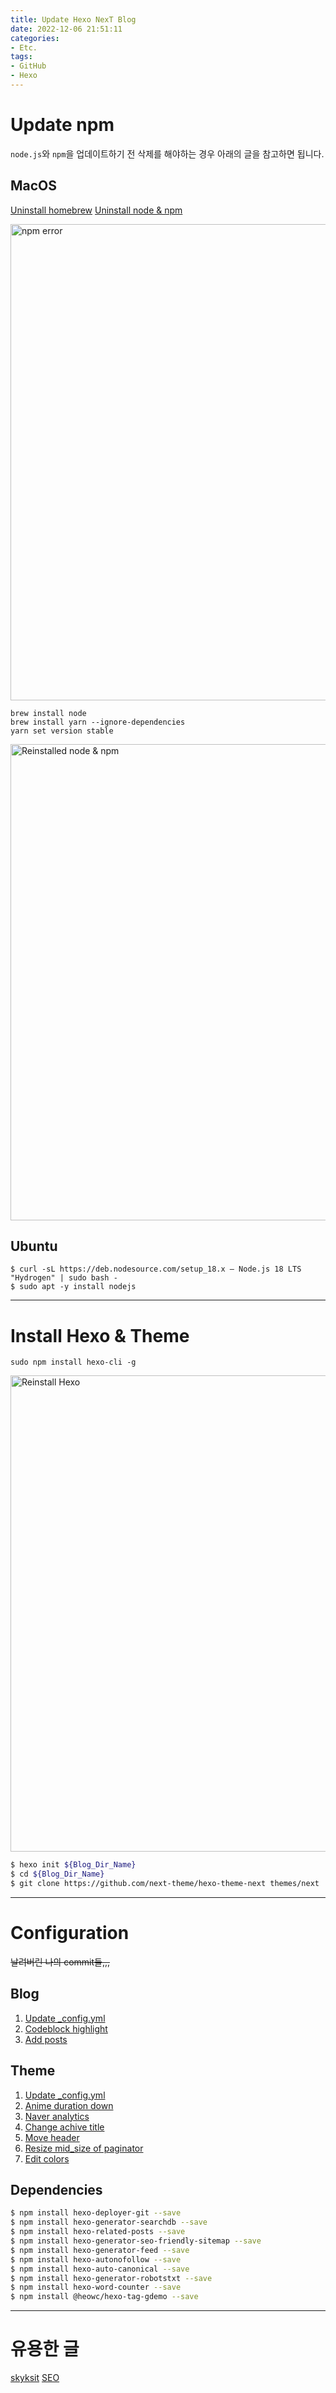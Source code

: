```yaml
---
title: Update Hexo NexT Blog
date: 2022-12-06 21:51:11
categories:
- Etc.
tags:
- GitHub
- Hexo
---
```

# Update npm

`node.js`와 `npm`을 업데이트하기 전 삭제를 해야하는 경우 아래의 글을 참고하면 됩니다.

## MacOS

[Uninstall homebrew](https://ddoongmause.blogspot.com/2021/02/brew.html)
[Uninstall node & npm](https://clolee.tistory.com/85)

<img width="762" alt="npm error" src="https://user-images.githubusercontent.com/42334717/205918079-9c278225-b2a5-4fdd-831b-f006bdadf55c.png">

~~~applescript
brew install node
brew install yarn --ignore-dependencies
yarn set version stable
~~~

<img width="762" alt="Reinstalled node & npm" src="https://user-images.githubusercontent.com/42334717/205923445-75f8b856-29f3-4847-bfc6-b84def76d57b.png">

## Ubuntu

```shell
$ curl -sL https://deb.nodesource.com/setup_18.x — Node.js 18 LTS "Hydrogen" | sudo bash -
$ sudo apt -y install nodejs
```

<!-- More -->

***

# Install Hexo & Theme

~~~applescript
sudo npm install hexo-cli -g
~~~

<img width="762" alt="Reinstall Hexo" src="https://user-images.githubusercontent.com/42334717/205924373-26b84fb1-cf9b-438a-a2a6-84e1ce6df01a.png">

~~~bash
$ hexo init ${Blog_Dir_Name}
$ cd ${Blog_Dir_Name}
$ git clone https://github.com/next-theme/hexo-theme-next themes/next
~~~

***

# Configuration

~~날려버린 나의 commit들,,,~~

## Blog

1. [Update _config.yml](https://github.com/Zerohertz/Blog_Backup/commit/210c131974c50a7711cfb675350350b0fab540a5)
2. [Codeblock highlight](https://github.com/Zerohertz/Blog_Backup/commit/c117f92d440eec381c349111f2897c032cf494e8)
3. [Add posts](https://github.com/Zerohertz/Blog_Backup/commit/6dae7ebffe862fa18eaadca1f10182b58820f4d2)

## Theme

1. [Update _config.yml](https://github.com/Zerohertz/hexo-theme-next/commit/7d1444dd5d3a129483635a625be5502085bc298b)
2. [Anime duration down](https://github.com/Zerohertz/hexo-theme-next/commit/d4aa83a48c0ba2760401a07667cfcebc1784e1d6)
3. [Naver analytics](https://github.com/Zerohertz/hexo-theme-next/commit/6f5026c47fe4d66c88411f182804e7bb44c95546)
4. [Change achive title](https://github.com/Zerohertz/hexo-theme-next/commit/7043e819f46918b1120cbfc338e4e1acbf11f256)
5. [Move header](https://github.com/Zerohertz/hexo-theme-next/commit/0d1e1a69bcee9403a3e37d3dde9e7d380a4547dc)
6. [Resize mid_size of paginator](https://github.com/Zerohertz/hexo-theme-next/commit/3778268ebc4b95787e56c6fede3925aa897f9be3)
7. [Edit colors](https://github.com/Zerohertz/hexo-theme-next/commit/18f097f0e74f0baf8f0a23083414e8bfaf623f56)

## Dependencies

~~~bash
$ npm install hexo-deployer-git --save
$ npm install hexo-generator-searchdb --save
$ npm install hexo-related-posts --save
$ npm install hexo-generator-seo-friendly-sitemap --save
$ npm install hexo-generator-feed --save
$ npm install hexo-autonofollow --save
$ npm install hexo-auto-canonical --save
$ npm install hexo-generator-robotstxt --save
$ npm install hexo-word-counter --save
$ npm install @heowc/hexo-tag-gdemo --save
~~~

***

# 유용한 글

[skyksit](https://skyksit.com/categories/hexo/)
[SEO](https://alleyful.github.io/2019/08/10/tools/hexo/hexo-guide-03/)